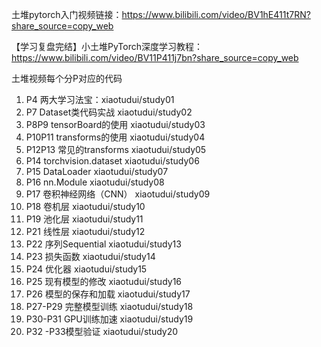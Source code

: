 土堆pytorch入门视频链接：https://www.bilibili.com/video/BV1hE411t7RN?share_source=copy_web

【学习复盘完结】小土堆PyTorch深度学习教程：https://www.bilibili.com/video/BV11P411j7bn?share_source=copy_web

土堆视频每个分P对应的代码

1. P4 两大学习法宝：xiaotudui/study01
2. P7 Dataset类代码实战 xiaotudui/study02
3. P8P9 tensorBoard的使用 xiaotudui/study03
4. P10P11 transforms的使用 xiaotudui/study04
5. P12P13 常见的transforms xiaotudui/study05
6. P14 torchvision.dataset xiaotudui/study06 
7. P15 DataLoader xiaotudui/study07
8. P16 nn.Module xiaotudui/study08
9. P17 卷积神经网络（CNN） xiaotudui/study09
10. P18 卷机层 xiaotudui/study10
11. P19 池化层  xiaotudui/study11
12. P21 线性层 xiaotudui/study12
13. P22 序列Sequential  xiaotudui/study13
14. P23 损失函数 xiaotudui/study14
15. P24 优化器 xiaotudui/study15
16. P25 现有模型的修改 xiaotudui/study16
17. P26 模型的保存和加载 xiaotudui/study17
18. P27-P29 完整模型训练  xiaotudui/study18
19. P30-P31 GPU训练加速 xiaotudui/study19
20. P32 -P33模型验证 xiaotudui/study20